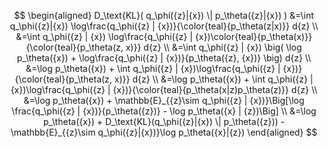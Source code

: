 $$ 
\begin{aligned}  
D_\text{KL}( q_\phi({z}|{x}) \| p_\theta({z}|{x}) )  &=\int q_\phi({z}|{x}) \log\frac{q_\phi({z} | {x})}{\color{teal}{p_\theta(z|x)}} d{z}  \\ 
&=\int q_\phi({z} | {x}) \log\frac{q_\phi({z} | {x})\color{teal}{p_\theta(x)}}{\color{teal}{p_\theta(z, x)}} d{z}  \\ 
&=\int q_\phi({z} | {x}) \big( \log p_\theta({x}) + \log\frac{q_\phi({z} | {x})}{p_\theta({z}, {x})} \big) d{z}  \\ 
&=\log p_\theta({x}) + \int q_\phi({z} | {x})\log\frac{q_\phi({z} | {x})}{\color{teal}{p_\theta(z, x)}} d{z} \\ 
&=\log p_\theta({x}) + \int q_\phi({z} | {x})\log\frac{q_\phi({z} | {x})}{\color{teal}{p_\theta(x|z)p_\theta(z)}} d{z} \\ 
&=\log p_\theta({x}) + \mathbb{E}_{{z}\sim q_\phi({z} | {x})}\Big[\log \frac{q_\phi({z} | {x})}{p_\theta({z})} - \log p_\theta({x} | {z})\Big] \\ 
&=\log p_\theta({x}) + D_\text{KL}(q_\phi({z}|{x}) \| p_\theta({z})) - \mathbb{E}_{{z}\sim q_\phi({z}|{x})}\log p_\theta({x}|{z})  
\end{aligned} 
$$